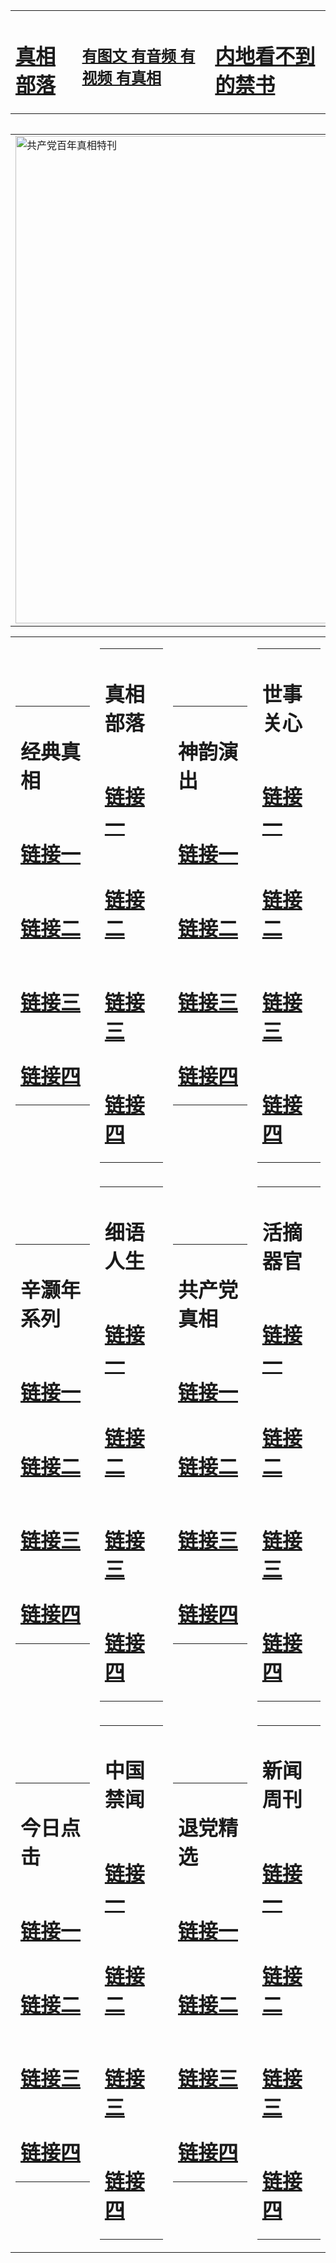<table><tr><td><H1><a href="http://t.cn/RXHdjBO">真相部落</a></H1></td><td><H2><a href="http://t.cn/RXHdIt5">有图文 有音频 有视频 有真相</a></H2><td><H1><a href="http://t.cn/RXHdEf8"> 内地看不到的禁书</a></H1></td></table><table><table><tr><td><a href="http://t.cn/RXHdHGT"><img src="http://5498.u05.amandahourt.com/zx/bngcd/gcdbnzx.jpg" width="780"  border="0" alt="共产党百年真相特刊"></a></td></tr></table><table><tr><td><table><tr><td ><h1>经典真相</h1></td></tr><tr><td><h1>  <a href="http://t.cn/RXHdj1q" target=_blank>链接一</a>  </h1></td></tr><tr><td><h1>  <a href="http://t.cn/RXHgz4z" target=_blank>链接二</a>  </h1></td></tr><tr><td><h1>  <a href="http://po.st/CqMKhe" target=_blank>链接三</a>  </h1></td></tr><tr><td><h1>  <a href="http://po.st/ZtTWcw" target=_blank>链接四</a>  </h1></td></tr></table></td><td><table><tr><td ><h1>真相部落</h1></td></tr><tr><td><h1>  <a href="http://t.cn/RXHdIZf" target=_blank>链接一</a>  </h1></td></tr><tr><td><h1>  <a href="http://t.cn/RXEW9jA" target=_blank>链接二</a>  </h1></td></tr><tr><td><h1>  <a href="http://po.st/rU0Bc7" target=_blank>链接三</a>  </h1></td></tr><tr><td><h1>  <a href="http://t.cn/RXHd6Lb" target=_blank>链接四</a>  </h1></td></tr></table></td><td><table><tr><td ><h1>神韵演出</h1></td></tr><tr><td><h1>  <a href="http://t.cn/RXHd0H6" target=_blank>链接一</a>  </h1></td></tr><tr><td><h1>  <a href="http://t.cn/RXHdI92" target=_blank>链接二</a>  </h1></td></tr><tr><td><h1>  <a href="http://po.st/Phtu9P" target=_blank>链接三</a>  </h1></td></tr><tr><td><h1>  <a href="http://t.cn/RXHd0H6" target=_blank>链接四</a>  </h1></td></tr></table></td><td><table><tr><td ><h1>世事关心</h1></td></tr><tr><td><h1>  <a href="http://t.cn/RXEWkZ5" target=_blank>链接一</a>  </h1></td></tr><tr><td><h1>  <a href="http://t.cn/RXEjbVV" target=_blank>链接二</a>  </h1></td></tr><tr><td><h1>  <a href="http://po.st/Me7wBq" target=_blank>链接三</a>  </h1></td></tr><tr><td><h1>  <a href="http://t.cn/RXHd9b2" target=_blank>链接四</a>  </h1></td></tr></table></td></tr><tr><td><table><tr><td ><h1>辛灏年系列</h1></td></tr><tr><td><h1>  <a href="http://t.cn/RXHdEcM" target=_blank>链接一</a>  </h1></td></tr><tr><td><h1>  <a href="http://t.cn/RXElkUX" target=_blank>链接二</a>  </h1></td></tr><tr><td><h1>  <a href="http://po.st/TN5egp" target=_blank>链接三</a>  </h1></td></tr><tr><td><h1>  <a href="http://t.cn/RXHdEcM" target=_blank>链接四</a>  </h1></td></tr></table></td><td><table><tr><td ><h1>细语人生</h1></td></tr><tr><td><h1>  <a href="http://t.cn/RXHdMTC" target=_blank>链接一</a>  </h1></td></tr><tr><td><h1>  <a href="http://t.cn/RXHdXpM" target=_blank>链接二</a>  </h1></td></tr><tr><td><h1>  <a href="http://po.st/hRIgBq" target=_blank>链接三</a>  </h1></td></tr><tr><td><h1>  <a href="http://t.cn/RXHdXO0" target=_blank>链接四</a>  </h1></td></tr></table></td><td><table><tr><td ><h1>共产党真相</h1></td></tr><tr><td><h1>  <a href="http://t.cn/RXHdHGT" target=_blank>链接一</a>  </h1></td></tr><tr><td><h1>  <a href="http://t.cn/RXHdC5l" target=_blank>链接二</a>  </h1></td></tr><tr><td><h1>  <a href="http://po.st/3mfdOh" target=_blank>链接三</a>  </h1></td></tr><tr><td><h1>  <a href="http://t.cn/RXHdncY" target=_blank>链接四</a>  </h1></td></tr></table></td><td><table><tr><td ><h1>活摘器官</h1></td></tr><tr><td><h1>  <a href="http://t.cn/RXHdnEs" target=_blank>链接一</a>  </h1></td></tr><tr><td><h1>  <a href="http://t.cn/RXHdWNz" target=_blank>链接二</a>  </h1></td></tr><tr><td><h1>  <a href="http://po.st/DO90Yj" target=_blank>链接三</a>  </h1></td></tr><tr><td><h1>  <a href="http://po.st/DO90Yj" target=_blank>链接四</a>  </h1></td></tr></table></td></tr><tr><td><table><tr><td ><h1>今日点击</h1></td></tr><tr><td><h1>  <a href="http://t.cn/RXEWahD" target=_blank>链接一</a>  </h1></td></tr><tr><td><h1>  <a href="http://t.cn/RXHda3e" target=_blank>链接二</a>  </h1></td></tr><tr><td><h1>  <a href="http://po.st/s2bVTL" target=_blank>链接三</a>  </h1></td></tr><tr><td><h1>  <a href="http://po.st/7QdOZ1" target=_blank>链接四</a>  </h1></td></tr></table></td><td><table><tr><td ><h1>中国禁闻</h1></td></tr><tr><td><h1>  <a href="http://t.cn/RXEl5Id" target=_blank>链接一</a>  </h1></td></tr><tr><td><h1>  <a href="http://t.cn/RXHgh6s" target=_blank>链接二</a>  </h1></td></tr><tr><td><h1>  <a href="http://po.st/ngrGkc" target=_blank>链接三</a>  </h1></td></tr><tr><td><h1>  <a href="http://po.st/pjPbri" target=_blank>链接四</a>  </h1></td></tr></table></td><td><table><tr><td ><h1>退党精选</h1></td></tr><tr><td><h1>  <a href="http://t.cn/RXHdJ9X" target=_blank>链接一</a>  </h1></td></tr><tr><td><h1>  <a href="http://t.cn/RXHdkFg" target=_blank>链接二</a>  </h1></td></tr><tr><td><h1>  <a href="http://po.st/ReHSRS" target=_blank>链接三</a>  </h1></td></tr><tr><td><h1>  <a href="http://po.st/UvEPqY" target=_blank>链接四</a>  </h1></td></tr></table></td><td><table><tr><td ><h1>新闻周刊</h1></td></tr><tr><td><h1>  <a href="http://t.cn/RXHduMk" target=_blank>链接一</a>  </h1></td></tr><tr><td><h1>  <a href="http://t.cn/RXEjyar" target=_blank>链接二</a>  </h1></td></tr><tr><td><h1>  <a href="http://po.st/DjO7HV" target=_blank>链接三</a>  </h1></td></tr><tr><td><h1>  <a href="http://po.st/DjO7HV" target=_blank>链接四</a>  </h1></td></tr></table></td></tr></table>
